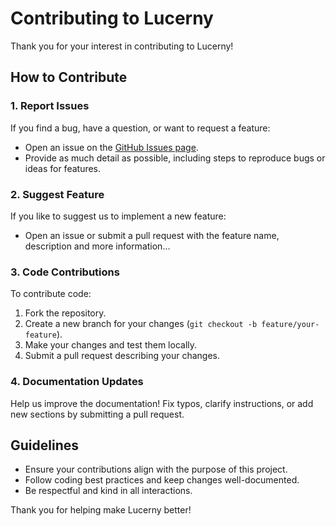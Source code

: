 # Contributing to Lucerny

Thank you for your interest in contributing to Lucerny!

## How to Contribute

### 1. Report Issues
If you find a bug, have a question, or want to request a feature:
- Open an issue on the [GitHub Issues page](https://github.com/your-repo/issues).
- Provide as much detail as possible, including steps to reproduce bugs or ideas for features.

### 2. Suggest Feature
If you like to suggest us to implement a new feature:
- Open an issue or submit a pull request with the feature name, description and more information...

### 3. Code Contributions
To contribute code:
1. Fork the repository.
2. Create a new branch for your changes (`git checkout -b feature/your-feature`).
3. Make your changes and test them locally.
4. Submit a pull request describing your changes.

### 4. Documentation Updates
Help us improve the documentation! Fix typos, clarify instructions, or add new sections by submitting a pull request.

## Guidelines
- Ensure your contributions align with the purpose of this project.
- Follow coding best practices and keep changes well-documented.
- Be respectful and kind in all interactions.

Thank you for helping make Lucerny better!
